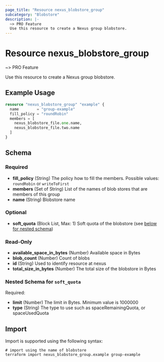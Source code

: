 ```yaml
---
page_title: "Resource nexus_blobstore_group"
subcategory: "Blobstore"
description: |-
  ~> PRO Feature
  Use this resource to create a Nexus group blobstore.
---
```

# Resource nexus_blobstore_group
~> PRO Feature

Use this resource to create a Nexus group blobstore.
## Example Usage
```terraform
resource "nexus_blobstore_group" "example" {
  name        = "group-example"
  fill_policy = "roundRobin"
  members = [
    nexus_blobstore_file.one.name,
    nexus_blobstore_file.two.name
  ]
}
```
<!-- schema generated by tfplugindocs -->
## Schema

### Required

- **fill_policy** (String) The policy how to fill the members. Possible values: `roundRobin` or `writeToFirst`
- **members** (Set of String) List of the names of blob stores that are members of this group
- **name** (String) Blobstore name

### Optional

- **soft_quota** (Block List, Max: 1) Soft quota of the blobstore (see [below for nested schema](#nestedblock--soft_quota))

### Read-Only

- **available_space_in_bytes** (Number) Available space in Bytes
- **blob_count** (Number) Count of blobs
- **id** (String) Used to identify resource at nexus
- **total_size_in_bytes** (Number) The total size of the blobstore in Bytes

<a id="nestedblock--soft_quota"></a>
### Nested Schema for `soft_quota`

Required:

- **limit** (Number) The limit in Bytes. Minimum value is 1000000
- **type** (String) The type to use such as spaceRemainingQuota, or spaceUsedQuota
## Import
Import is supported using the following syntax:
```shell
# import using the name of blobstore
terraform import nexus_blobstore_group.example group-example
```
